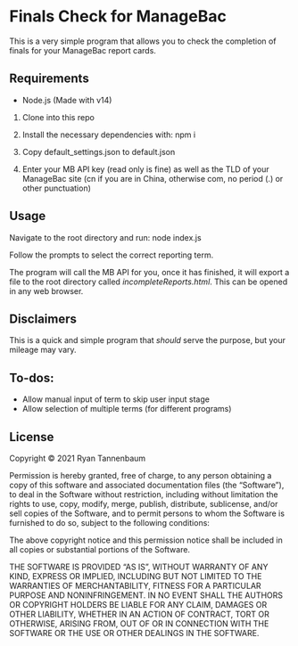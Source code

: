 # Finals Check for ManageBac

This is a very simple program that allows you to check the completion of finals for your ManageBac report cards.

## Requirements

- Node.js (Made with v14)

1. Clone into this repo

2. Install the necessary dependencies with:
   npm i

3. Copy default_settings.json to default.json

4. Enter your MB API key (read only is fine) as well as the TLD of your ManageBac site (cn if you are in China, otherwise com, no period (.) or other punctuation)

## Usage

Navigate to the root directory and run:
node index.js

Follow the prompts to select the correct reporting term.

The program will call the MB API for you, once it has finished, it will export a file to the root directory called _incompleteReports.html_. This can be opened in any web browser.

## Disclaimers

This is a quick and simple program that <i>should</i> serve the purpose, but your mileage may vary.

## To-dos:

- Allow manual input of term to skip user input stage
- Allow selection of multiple terms (for different programs)

## License

Copyright © 2021 Ryan Tannenbaum

Permission is hereby granted, free of charge, to any person obtaining a copy of this software and associated documentation files (the “Software”), to deal in the Software without restriction, including without limitation the rights to use, copy, modify, merge, publish, distribute, sublicense, and/or sell copies of the Software, and to permit persons to whom the Software is furnished to do so, subject to the following conditions:

The above copyright notice and this permission notice shall be included in all copies or substantial portions of the Software.

THE SOFTWARE IS PROVIDED “AS IS”, WITHOUT WARRANTY OF ANY KIND, EXPRESS OR IMPLIED, INCLUDING BUT NOT LIMITED TO THE WARRANTIES OF MERCHANTABILITY, FITNESS FOR A PARTICULAR PURPOSE AND NONINFRINGEMENT. IN NO EVENT SHALL THE AUTHORS OR COPYRIGHT HOLDERS BE LIABLE FOR ANY CLAIM, DAMAGES OR OTHER LIABILITY, WHETHER IN AN ACTION OF CONTRACT, TORT OR OTHERWISE, ARISING FROM, OUT OF OR IN CONNECTION WITH THE SOFTWARE OR THE USE OR OTHER DEALINGS IN THE SOFTWARE.
